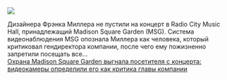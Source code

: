 <!--2025-03-29 12:19:16-->
<div class="yb">
  <div class="rss smaller1 habr"><img src="https://habrastorage.org/getpro/habr/upload_files/53b/3b9/d0f/53b3b9d0fc7f2c2930df17fb30cbdf46.jpg" /><p>Дизайнера Фрэнка Миллера не пустили на концерт в Radio City Music Hall, принадлежащий Madison Square Garden (MSG). Система видеонаблюдения MSG опознала Миллера как человека, который критиковал гендиректора компании, после чего ему пожизненно запретили посещать все... <br><a class="light" href="https://habr.com/ru/news/895558/?utm_source=habrahabr&utm_medium=rss&utm_campaign=895558">Охрана ​Madison Square Garden выгнала посетителя с концерта: видеокамеры определили его как критика главы компании</a></div>
</div>

